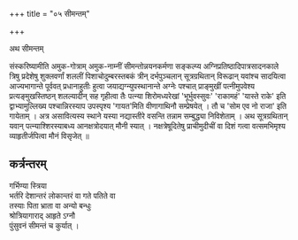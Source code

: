 +++
title = "०५ सीमन्तम्"

+++

अथ सीमन्तम्

संस्करिष्यामीति अमुक-गोत्राम् अमुक-नाम्नीं सीमन्तोन्नयनकर्मणा सङ्कल्प्य अग्निप्रतिष्ठादिपात्रसादनकाले त्रिषु प्रदेशेषु शुक्लवर्णां शललीं पिशाचोदुम्बरस्तबकं त्रीन् दर्भपुञ्चलान् सूत्रग्रथितान् विरूढान् यवांश्च सादयित्वा आज्यभागान्ते पूर्ववत् प्रधानाहुतीः हुत्वा जयाद्यग्न्युपस्थानान्ते अग्नेः पश्चात् प्राङ्मुखीं पत्नीमुपवेश्य प्रत्यङ्मुखस्तिष्ठन् शलल्यादीन् सह गृहीत्वा तैः पत्न्या शिरोमध्यरेखां 'भूर्भुवस्सुवः' 'राकामहं' 'यास्ते राके' इति द्वाभ्यामुल्लिख्य पश्चान्निरस्याप उपस्पृश्य 'गायत'मिति वीणागाथिनौ सम्प्रेषयेत् । तौ च 'सोम एव नो राजा' इति गायेताम् । अत्र असावित्यस्य स्थाने यस्या नद्यास्तीरे वसन्ति तन्नाम सम्बुद्ध्या निविशेताम् । अथ सूत्रग्रथितान् यवान् पत्न्याश्शिरस्याबध्य आनक्षत्रोदयात् मौनी स्यात् । नक्षत्रेषूदितेषु प्राचीमुदीचीं वा दिशं गत्वा वत्समभिमृश्य व्याहृतीर्जपित्वा मौनं विसृजेत् ॥


## कर्त्रन्तरम्

गर्भिण्या स्त्रिया  
भर्तरि देशान्तरं लोकान्तरं वा गते पतिते वा  
तस्याः पिता भ्राता वा अन्यो बन्धुः  
श्रोत्रियागाराद् आहृते ऽग्नौ  
पुंसुवनं सीमन्तं च कुर्यात् । 